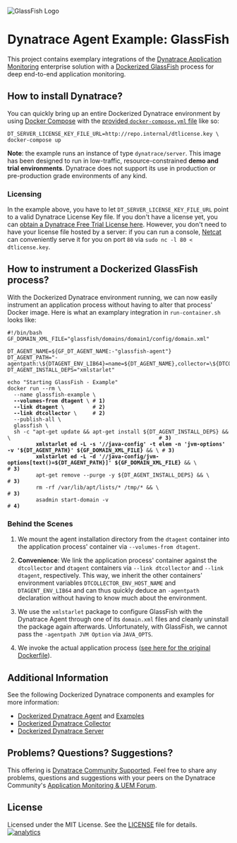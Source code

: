 ![GlassFish Logo](https://github.com/Dynatrace/Dynatrace-Docker/blob/images/glassfish-logo.png)

# Dynatrace Agent Example: GlassFish

This project contains exemplary integrations of the [Dynatrace Application Monitoring](http://www.dynatrace.com/docker) enterprise solution with a [Dockerized GlassFish](https://hub.docker.com/_/glassfish/) process for deep end-to-end application monitoring.

## How to install Dynatrace?

You can quickly bring up an entire Dockerized Dynatrace environment by using [Docker Compose](https://docs.docker.com/compose/) with the [provided `docker-compose.yml` file](https://github.com/Dynatrace/Dynatrace-Docker/blob/6.2/docker-compose.yml) like so:

```
DT_SERVER_LICENSE_KEY_FILE_URL=http://repo.internal/dtlicense.key \
docker-compose up
```

**Note**: the example runs an instance of type `dynatrace/server`. This image has been designed to run in low-traffic, resource-constrained **demo and trial environments**. Dynatrace does not support its use in production or pre-production grade environments of any kind.

### Licensing

In the example above, you have to let `DT_SERVER_LICENSE_KEY_FILE_URL` point to a valid Dynatrace License Key file. If you don't have a license yet, you can [obtain a Dynatrace Free Trial License here](http://bit.ly/dttrial-docker-github). However, you don't need to have your license file hosted by a server: if you can run a console, [Netcat](https://en.wikipedia.org/wiki/Netcat) can conveniently serve it for you on port `80` via `sudo nc -l 80 < dtlicense.key`.

## How to instrument a Dockerized GlassFish process?

With the Dockerized Dynatrace environment running, we can now easily instrument an application process without having to alter that process' Docker image. Here is what an examplary integration in `run-container.sh` looks like:

<pre><code>#!/bin/bash
GF_DOMAIN_XML_FILE="glassfish/domains/domain1/config/domain.xml"

DT_AGENT_NAME=${GF_DT_AGENT_NAME:-"glassfish-agent"}
DT_AGENT_PATH="-agentpath:\${DTAGENT_ENV_LIB64}=name=${DT_AGENT_NAME},collector=\${DTCOLLECTOR_ENV_HOST_NAME}"
DT_AGENT_INSTALL_DEPS="xmlstarlet"

echo "Starting GlassFish - Example"
docker run --rm \
  --name glassfish-example \
  <strong>--volumes-from dtagent</strong> \ # <strong>1)</strong>
  <strong>--link dtagent</strong> \         # <strong>2)</strong>
  <strong>--link dtcollector</strong> \     # <strong>2)</strong>
  --publish-all \
  glassfish \
  sh -c "apt-get update && apt-get install ${DT_AGENT_INSTALL_DEPS} && \                                               # <strong>3)</strong>
         <strong>xmlstarlet ed -L -s '//java-config' -t elem -n 'jvm-options' -v '${DT_AGENT_PATH}' ${GF_DOMAIN_XML_FILE}</strong> && \ # <strong>3)</strong>
         <strong>xmlstarlet ed -L -d '//java-config/jvm-options[text()=${DT_AGENT_PATH}]' ${GF_DOMAIN_XML_FILE}</strong> && \           # <strong>3)</strong>
         apt-get remove --purge -y ${DT_AGENT_INSTALL_DEPS} && \                                                       # <strong>3)</strong>
         rm -rf /var/lib/apt/lists/* /tmp/* && \                                                                       # <strong>3)</strong>
         asadmin start-domain -v                                                                                       # <strong>4)</strong>
</code></pre>

### Behind the Scenes

1) We mount the agent installation directory from the `dtagent` container into the application process' container via `--volumes-from dtagent`.

2) **Convenience**: We link the application process' container against the `dtcollector` and `dtagent` containers via `--link dtcollector` and `--link dtagent`, respectively. This way, we inherit the other containers' environment variables `DTCOLLECTOR_ENV_HOST_NAME` and `DTAGENT_ENV_LIB64` and can thus quickly deduce an `-agentpath` declaration without having to know much about the environment.

3) We use the `xmlstarlet` package to configure GlassFish with the Dynatrace Agent through one of its `domain.xml` files and cleanly uninstall the package again afterwards. Unfortunately, with GlassFish, we cannot pass the `-agentpath JVM Option` via `JAVA_OPTS`.

4) We invoke the actual application process ([see here for the original Dockerfile](https://github.com/docker-library/tomcat/blob/e36c4044b7ece1361f124aaf3560c2efd888b62f/8-jre8/Dockerfile)).

## Additional Information

See the following Dockerized Dynatrace components and examples for more information:

- [Dockerized Dynatrace Agent](https://github.com/Dynatrace/Dynatrace-Docker/tree/6.2/Dynatrace-Agent) and [Examples](https://github.com/Dynatrace/Dynatrace-Docker/tree/6.2/Dynatrace-Agent-Examples)
- [Dockerized Dynatrace Collector](https://github.com/Dynatrace/Dynatrace-Docker/tree/6.2/Dynatrace-Collector)
- [Dockerized Dynatrace Server](https://github.com/Dynatrace/Dynatrace-Docker/tree/6.2/Dynatrace-Server)

## Problems? Questions? Suggestions?

This offering is [Dynatrace Community Supported](https://community.dynatrace.com/community/display/DL/Support+Levels#SupportLevels-Communitysupported/NotSupportedbyDynatrace(providedbyacommunitymember)). Feel free to share any problems, questions and suggestions with your peers on the Dynatrace Community's [Application Monitoring & UEM Forum](https://answers.dynatrace.com/spaces/146/index.html).

## License

Licensed under the MIT License. See the [LICENSE](https://github.com/Dynatrace/Dynatrace-Docker/blob/6.2/Dynatrace-Agent-Examples/glassfish/LICENSE) file for details.
[![analytics](https://www.google-analytics.com/collect?v=1&t=pageview&_s=1&dl=https%3A%2F%2Fgithub.com%2FdynaTrace&dp=%2FDynatrace-Docker%2FDynatrace-Agent-Examples%2Fglassfish&dt=Dynatrace-Docker%2FDynatrace-Agent-Examples%2Fglassfish&_u=Dynatrace~&cid=github.com%2FdynaTrace&tid=UA-54510554-5&aip=1)]()